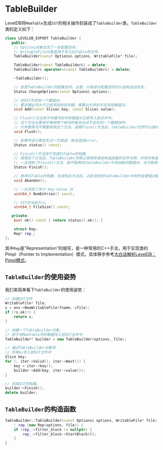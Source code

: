 # TableBuilder

LevelDB将`MemTable`生成`SST`的相关操作封装成了`TableBuilder`类，`TableBuilder`类的定义如下：

```cpp
class LEVELDB_EXPORT TableBuilder {
   public:
    // Options对象包含了一些配置选项，
    // WritableFile对象是用于写入SSTable的文件。
    TableBuilder(const Options& options, WritableFile* file);

    TableBuilder(const TableBuilder&) = delete;
    TableBuilder& operator=(const TableBuilder&) = delete;

    ~TableBuilder();

    // 改变TableBuilder的配置选项。注意，只有部分配置选项可以在构造后改变。
    Status ChangeOptions(const Options& options);

    // 向SST中添加一个键值对。
    // 要求键必须大于之前添加的任何键，需要以升序的方式添加键值对。
    void Add(const Slice& key, const Slice& value);

    // Flush()方法用于将缓冲区中的键值对立即写入到文件中。
    // 这个方法主要用于确保两个相邻的条目永远不会在同一个数据块中。
    // 大多数情况不需要使用这个方法。调用Flush()方法后，TableBuilder仍然可以继续添加新的键值对。
    void Flush();

    // 如果中途只要发生过一次错误，就会返回error。
    Status status() const;

    // Finish()方法用于完成SSTable的构建。
    // 调用这个方法后，TableBuilder将停止使用传递给构造函数的文件句柄，并将所有缓冲区中的键值对以及元数据写入到文件中。
    // 一旦调用了Finish()方法，就不能再向TableBuilder中添加新的键值对，也不能再次调用Finish()方法。
    Status Finish();

    // 放弃SSTable的构建。在调用此方法后，之前添加到TableBuilder中的所有键值对都将被丢弃。
    void Abandon();

    // 一共添加了多少 Key-Value 对
    uint64_t NumEntries() const;

    // SST的当前大小。
    uint64_t FileSize() const;

   private:
    bool ok() const { return status().ok(); }

    struct Rep;
    Rep* rep_;
};
```

其中`Rep`是"Representation"的缩写，是一种常用的C++手法，用于实现类的 Pimpl（Pointer to Implementation）模式。具体移步参考[大白话解析LevelDB：Pimpl模式](https://blog.csdn.net/sinat_38293503/article/details/134830981)。

## `TableBuilder`的使用姿势

我们来简单看下`TableBuilder`的使用姿势：

```c++
// 创建SST文件
WritableFile* file;
s = env->NewWritableFile(fname, &file);
if (!s.ok()) {
    return s;
}

// 创建一个TableBuilder对象，
// 用于将MemTable中的数据写入到SST文件中
TableBuilder* builder = new TableBuilder(options, file);

// 通过TableBuilder对象将
// 所有kv写入到SST文件中
Slice key;
for (; iter->Valid(); iter->Next()) {
    key = iter->key();
    builder->Add(key, iter->value());
}

// 完成SST的构建。
builder->Finish();
delete builder;
```

## `TableBuilder`的构造函数

```c++
TableBuilder::TableBuilder(const Options& options, WritableFile* file)
    : rep_(new Rep(options, file)) {
    if (rep_->filter_block != nullptr) {
        rep_->filter_block->StartBlock(0);
    }
}
```